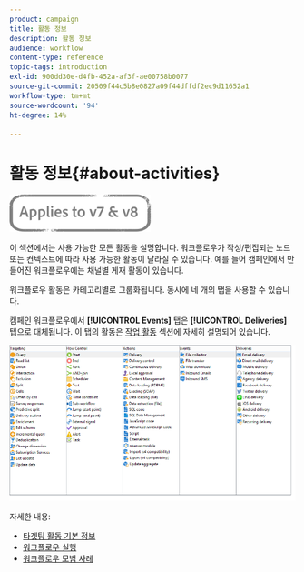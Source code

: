 ```yaml
---
product: campaign
title: 활동 정보
description: 활동 정보
audience: workflow
content-type: reference
topic-tags: introduction
exl-id: 900dd30e-d4fb-452a-af3f-ae00758b0077
source-git-commit: 20509f44c5b8e0827a09f44dffdf2ec9d11652a1
workflow-type: tm+mt
source-wordcount: '94'
ht-degree: 14%

---
```


# 활동 정보{#about-activities}

![](../../assets/common.svg)

이 섹션에서는 사용 가능한 모든 활동을 설명합니다. 워크플로우가 작성/편집되는 노드 또는 컨텍스트에 따라 사용 가능한 활동이 달라질 수 있습니다. 예를 들어 캠페인에서 만들어진 워크플로우에는 채널별 게재 활동이 있습니다.

워크플로우 활동은 카테고리별로 그룹화됩니다. 동시에 네 개의 탭을 사용할 수 있습니다.

캠페인 워크플로우에서 **[!UICONTROL Events]** 탭은 **[!UICONTROL Deliveries]** 탭으로 대체됩니다. 이 탭의 활동은 [작업 활동](about-action-activities.md) 섹션에 자세히 설명되어 있습니다.

![](assets/wf-activity-tabs.png)

자세한 내용:

* [타겟팅 활동 기본 정보](about-targeting-activities.md)
* [워크플로우 실행](starting-a-workflow.md)
* [워크플로우 모범 사례](workflow-best-practices.md)

